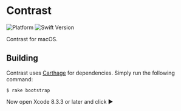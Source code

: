 # Contrast

![Platform](https://img.shields.io/badge/platform-macOS-lightgrey.svg)
![Swift Version](https://img.shields.io/badge/swift-3.1-orange.svg)

Contrast for macOS.


## Building

Contrast uses [Carthage](https://github.com/carthage/carthage) for dependencies. Simply run the following command:

    $ rake bootstrap

Now open Xcode 8.3.3 or later and click ▶️
